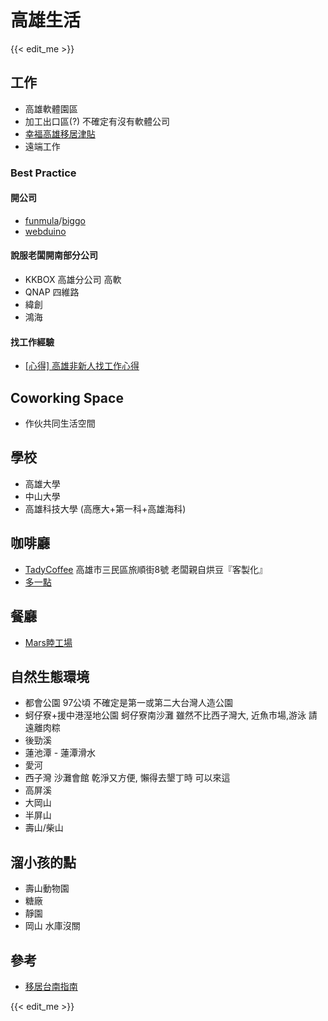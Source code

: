 # 高雄生活


{{< edit_me >}}

## 工作
- 高雄軟體園區
- 加工出口區(?) 不確定有沒有軟體公司
- [幸福高雄移居津貼](http://labor.kcg.gov.tw/LaborBenefit/Welfare/welfare02.htm)
- 遠端工作

### Best Practice

#### 開公司
 - [funmula](http://funmula.com/)/[biggo](http://biggo.com.tw)
 - [webduino](https://webduino.io/)

#### 說服老闆開南部分公司
 - KKBOX 高雄分公司 高軟
 - QNAP 四維路
 - 緯創
 - 鴻海

#### 找工作經驗
 - [[心得] 高雄非新人找工作心得](
https://moptt.tw/p/Soft_Job.M.1529562011.A.0AA)

## Coworking Space
- 作伙共同生活空間

## 學校
- 高雄大學
- 中山大學
- 高雄科技大學 (高應大+第一科+高雄海科)

## 咖啡廳
- [TadyCoffee](https://www.facebook.com/search/top/?q=tady%20coffee%20%E6%B3%B0%E8%BF%AA%E7%B2%BE%E5%93%81%E5%92%96%E5%95%A1) 高雄市三民區旅順街8號 老闆親自烘豆『客製化』
- [多一點](https://www.google.com.tw/search?q=%E5%A4%9A%E3%84%A7%E9%BB%9E%E5%92%96%E5%95%A1&oq=%E5%A4%9A%E3%84%A7&aqs=chrome.2.69i57j0l5.10945j0j8&sourceid=chrome&ie=UTF-8)

## 餐廳
- [Mars睦工場](https://rainieis.tw/mars-cube/)

## 自然生態環境
- 都會公園 97公頃 不確定是第一或第二大台灣人造公園
- 蚵仔寮+援中港溼地公園 蚵仔寮南沙灘 雖然不比西子灣大, 近魚市場,游泳 請遠離肉粽 
- 後勁溪
- 蓮池潭 - 蓮潭滑水
- 愛河
- 西子灣 沙灘會館 乾淨又方便, 懶得去墾丁時 可以來這
- 高屏溪
- 大岡山
- 半屏山
- 壽山/柴山

## 溜小孩的點
- 壽山動物園
- 糖廠
- 靜園
- 岡山 水庫沒關

## 參考

- [移居台南指南](https://g0v.hackpad.tw/ep/pad/static/Dq4fzKb2aPq)

{{< edit_me >}}
